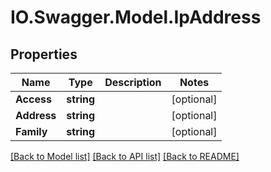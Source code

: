 # IO.Swagger.Model.IpAddress
## Properties

Name | Type | Description | Notes
------------ | ------------- | ------------- | -------------
**Access** | **string** |  | [optional] 
**Address** | **string** |  | [optional] 
**Family** | **string** |  | [optional] 

[[Back to Model list]](../README.md#documentation-for-models) [[Back to API list]](../README.md#documentation-for-api-endpoints) [[Back to README]](../README.md)

